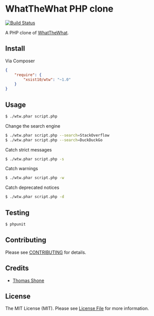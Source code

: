 # WhatTheWhat PHP clone

[![Build Status](https://travis-ci.org/xsist10/wtw.png?branch=master)](https://travis-ci.org/xsist10/wtw)

A PHP clone of [WhatTheWhat](https://github.com/dhellmann/whatthewhat).


## Install

Via Composer

``` json
{
    "require": {
        "xsist10/wtw": "~1.0"
    }
}
```


## Usage

``` bash
$ ./wtw.phar script.php
```

Change the search engine
``` bash
$ ./wtw.phar script.php --search=StackOverflow
$ ./wtw.phar script.php --search=DuckDuckGo
```

Catch strict messages
``` bash
$ ./wtw.phar script.php -s
```

Catch warnings
``` bash
$ ./wtw.phar script.php -w
```

Catch deprecated notices
``` bash
$ ./wtw.phar script.php -d
```


## Testing

``` bash
$ phpunit
```


## Contributing

Please see [CONTRIBUTING](https://github.com/xsist10/wtw/blob/master/CONTRIBUTING.md) for details.


## Credits

- [Thomas Shone](https://github.com/xsist10)


## License

The MIT License (MIT). Please see [License File](https://github.com/xsist10/wtw/blob/master/LICENSE) for more information.
